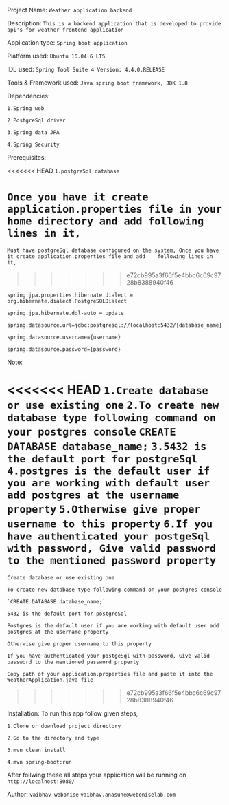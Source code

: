 Project Name: 
`Weather application backend`

Description: 
`This is a backend application that is developed to provide api's for weather frontend application`

Application type:
`Spring boot application`

Platform used: 
`Ubuntu 16.04.6 LTS`

IDE used: 
`Spring Tool Suite 4 Version: 4.4.0.RELEASE`

Tools & Framework used: 
`Java spring boot framework, JDK 1.8`

Dependencies:

`1.Spring web`

`2.PostgreSql driver`

`3.Spring data JPA`

`4.Spring Security`

Prerequisites: 

<<<<<<< HEAD
`1.postgreSql database`

`Once you have it create application.properties file in your home directory and add following lines in it,`
=======
`Must have postgreSql database configured on the system, Once you have it create application.properties file and add    following lines in it,`
>>>>>>> e72cb995a3f66f5e4bbc6c69c9728b8388940f46

`spring.jpa.properties.hibernate.dialect = org.hibernate.dialect.PostgreSQLDialect`

`spring.jpa.hibernate.ddl-auto = update`

`spring.datasource.url=jdbc:postgresql://localhost:5432/{database_name}`

`spring.datasource.username={username}`

`spring.datasource.password={password}`

Note:

<<<<<<< HEAD
`1.Create database or use existing one`
`2.To create new database type following command on your postgres console`
	`CREATE DATABASE database_name;`
`3.5432 is the default port for postgreSql`
`4.postgres is the default user if you are working with default user add postgres at the username property`
`5.Otherwise give proper username to this property`
`6.If you have authenticated your postgeSql with password, Give valid password to the mentioned password property`
=======
`Create database or use existing one`

`To create new database type following command on your postgres console`
	
	`CREATE DATABASE database_name;`
	
`5432 is the default port for postgreSql`

`Postgres is the default user if you are working with default user add postgres at the username property`

`Otherwise give proper username to this property`

`If you have authenticated your postgeSql with password, Give valid password to the mentioned password property`

`Copy path of your application.properties file and paste it into the WeatherApplication.java file`
>>>>>>> e72cb995a3f66f5e4bbc6c69c9728b8388940f46

Installation: To run this app follow given steps,

`1.Clone or download project directory`

`2.Go to the directory and type`

`3.mvn clean install`

`4.mvn spring-boot:run`

After follwing these all steps your application will be running on 
`http://localhost:8080/`

Author: 
`vaibhav-webonise`
`vaibhav.anasune@weboniselab.com`
